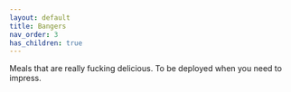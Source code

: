 ```yaml
---
layout: default
title: Bangers
nav_order: 3
has_children: true
---
```


Meals that are really fucking delicious. To be deployed when you need to impress.